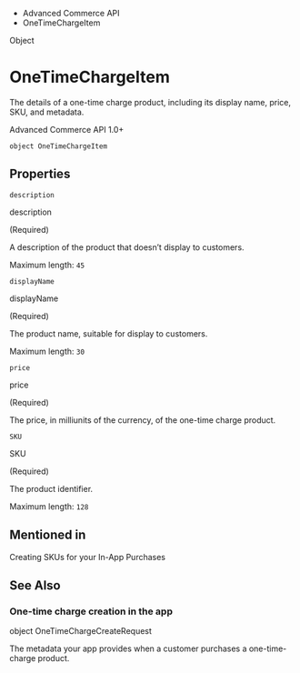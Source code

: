 

- Advanced Commerce API
-  OneTimeChargeItem 

Object

# OneTimeChargeItem

The details of a one-time charge product, including its display name, price, SKU, and metadata.

Advanced Commerce API 1.0+

``` source
object OneTimeChargeItem
```

## Properties

`description`

description

 (Required) 

A description of the product that doesn’t display to customers.

Maximum length: `45`

`displayName`

displayName

 (Required) 

The product name, suitable for display to customers.

Maximum length: `30`

`price`

price

 (Required) 

The price, in milliunits of the currency, of the one-time charge product.

`SKU`

SKU

 (Required) 

The product identifier.

Maximum length: `128`

## Mentioned in 

Creating SKUs for your In-App Purchases

## See Also

### One-time charge creation in the app

object OneTimeChargeCreateRequest

The metadata your app provides when a customer purchases a one-time-charge product.

